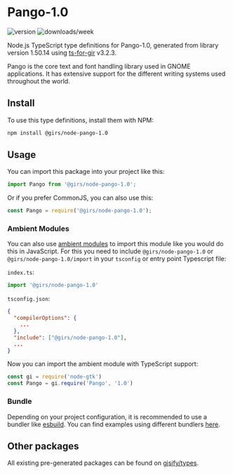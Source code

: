 
# Pango-1.0

![version](https://img.shields.io/npm/v/@girs/node-pango-1.0)
![downloads/week](https://img.shields.io/npm/dw/@girs/node-pango-1.0)


Node.js TypeScript type definitions for Pango-1.0, generated from library version 1.50.14 using [ts-for-gir](https://github.com/gjsify/ts-for-gir) v3.2.3.

Pango is the core text and font handling library used in GNOME applications. It has extensive support for the different writing systems used throughout the world.

## Install

To use this type definitions, install them with NPM:
```bash
npm install @girs/node-pango-1.0
```

## Usage

You can import this package into your project like this:
```ts
import Pango from '@girs/node-pango-1.0';
```

Or if you prefer CommonJS, you can also use this:
```ts
const Pango = require('@girs/node-pango-1.0');
```

### Ambient Modules

You can also use [ambient modules](https://github.com/gjsify/ts-for-gir/tree/main/packages/cli#ambient-modules) to import this module like you would do this in JavaScript.
For this you need to include `@girs/node-pango-1.0` or `@girs/node-pango-1.0/import` in your `tsconfig` or entry point Typescript file:

`index.ts`:
```ts
import '@girs/node-pango-1.0'
```

`tsconfig.json`:
```json
{
  "compilerOptions": {
    ...
  },
  "include": ["@girs/node-pango-1.0"],
  ...
}
```

Now you can import the ambient module with TypeScript support: 

```ts
const gi = require('node-gtk')
const Pango = gi.require('Pango', '1.0')
```


### Bundle

Depending on your project configuration, it is recommended to use a bundler like [esbuild](https://esbuild.github.io/). You can find examples using different bundlers [here](https://github.com/gjsify/ts-for-gir/tree/main/examples).

## Other packages

All existing pre-generated packages can be found on [gjsify/types](https://github.com/gjsify/types).

